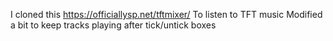 I cloned this https://officiallysp.net/tftmixer/
To listen to TFT music
Modified a bit to keep tracks playing after tick/untick boxes